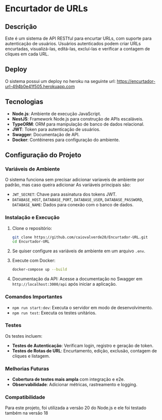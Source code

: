
# Encurtador de URLs

## Descrição
Este é um sistema de API RESTful para encurtar URLs, com suporte para autenticação de usuários. Usuários autenticados podem criar URLs encurtadas, visualizá-las, editá-las, excluí-las e verificar a contagem de cliques em cada URL.

## Deploy
O sistema possui um deploy no heroku na seguinte url:
https://encurtador-url-494b0e41f505.herokuapp.com

## Tecnologias
- **Node.js**: Ambiente de execução JavaScript.
- **NestJS**: Framework Node.js para construção de APIs escaláveis.
- **TypeORM**: ORM para manipulação de banco de dados relacional.
- **JWT**: Token para autenticação de usuários.
- **Swagger**: Documentação de API.
- **Docker**: Contêineres para configuração do ambiente.

## Configuração do Projeto

### Variáveis de Ambiente
O sistema funciona sem precisar adicionar variaveis de ambiente por padrão, mas caso queira adicionar As variáveis principais são:
- `JWT_SECRET`: Chave para assinatura dos tokens JWT.
- `DATABASE_HOST`, `DATABASE_PORT`, `DATABASE_USER`, `DATABASE_PASSWORD`, `DATABASE_NAME`: Dados para conexão com o banco de dados.

### Instalação e Execução

1. Clone o repositório:
   ```bash
   git clone https://github.com/caiovalverde20/Encurtador-URL.git
   cd Encurtador-URL
   ```

2. Se quiser configure as variáveis de ambiente em um arquivo `.env`.

3. Execute com Docker:
   ```bash
   docker-compose up --build
   ```

4. Documentação da API:
   Acesse a documentação no Swagger em `http://localhost:3000/api` após iniciar a aplicação.

### Comandos Importantes

- `npm run start:dev`: Executa o servidor em modo de desenvolvimento.
- `npm run test`: Executa os testes unitários.

### Testes
Os testes incluem:
- **Testes de Autenticação**: Verificam login, registro e geração de token.
- **Testes de Rotas de URL**: Encurtamento, edição, exclusão, contagem de cliques e listagem.

### Melhorias Futuras
- **Cobertura de testes mais ampla** com integração e e2e.
- **Observabilidade**: Adicionar métricas, rastreamento e logging.

### Compatibilidade
Para este projeto, foi utilizada a versão 20 do Node.js e ele foi testado também na versão 18
